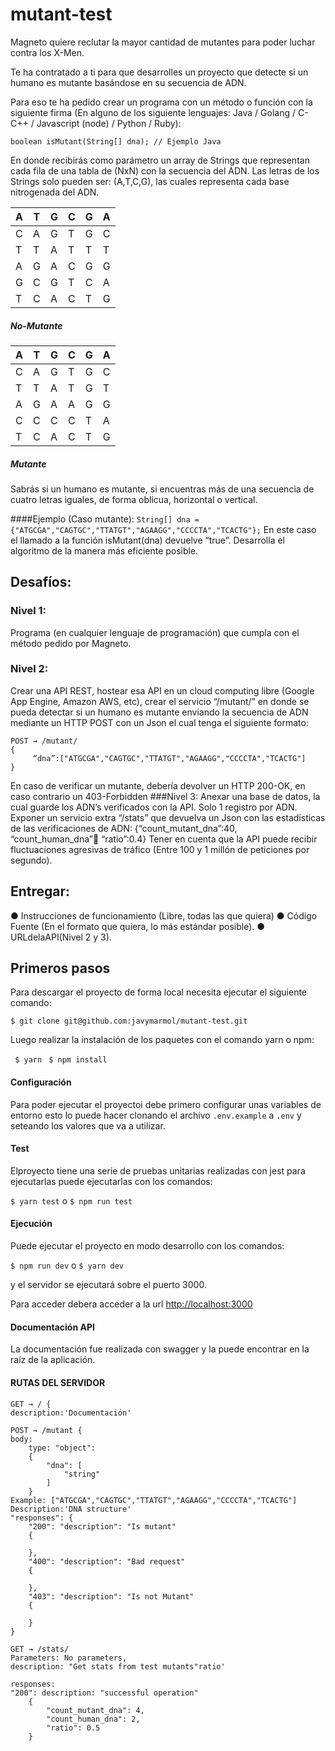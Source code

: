 # mutant-test
Magneto quiere reclutar la mayor cantidad de mutantes para poder luchar contra los X-Men.

Te ha contratado a ti para que desarrolles un proyecto que detecte si un humano es mutante basándose en su secuencia de ADN.

Para eso te ha pedido crear un programa con un método o función con la siguiente firma (En alguno de los siguiente lenguajes: Java / Golang / C-C++ / Javascript (node) / Python / Ruby):

`boolean isMutant(String[] dna); // Ejemplo Java`

En donde recibirás como parámetro un array de Strings que representan cada fila de una tabla de (NxN) con la secuencia del ADN. Las letras de los Strings solo pueden ser: (A,T,C,G), las cuales representa cada base nitrogenada del ADN.

| A | T | G | C | G | A |   
|---|---|---|---|---|---|   
| C | A | G | T | G | C |   
| T | T | A | T | T | T |   
| A | G | A | C | G | G |   
| G | C | G | T | C | A |   
| T | C | A | C | T | G |   

##### No-Mutante 

| A | T | G | C | G | A |
|---|---|---|---|---|---|
| C | A | G | T | G | C |
| T | T | A | T | G | T |
| A | G | A | A | G | G |
| C | C | C | C | T | A |
| T | C | A | C | T | G |

##### Mutante
Sabrás si un humano es mutante, si encuentras ​más de una secuencia de cuatro letras
iguales,​ de forma oblicua, horizontal o vertical.

####Ejemplo (Caso mutante):
`String[] dna = {"ATGCGA","CAGTGC","TTATGT","AGAAGG","CCCCTA","TCACTG"};` 
En este caso el llamado a la función isMutant(dna) devuelve “true”.
Desarrolla el algoritmo de la manera más eficiente posible.
                                                                                                                                                 
## Desafíos:
### Nivel 1:
Programa (en cualquier lenguaje de programación) que cumpla con el método pedido por Magneto.
### Nivel 2:
Crear una API REST, hostear esa API en un cloud computing libre (Google App Engine, Amazon AWS, etc), crear el servicio “/mutant/” en donde se pueda detectar si un humano es mutante enviando la secuencia de ADN mediante un HTTP POST con un Json el cual tenga el siguiente formato:

```
POST → /mutant/
{
     “dna”:["ATGCGA","CAGTGC","TTATGT","AGAAGG","CCCCTA","TCACTG"] 
}
```
En caso de verificar un mutante, debería devolver un HTTP 200-OK, en caso contrario un 403-Forbidden
###Nivel 3:
Anexar una base de datos, la cual guarde los ADN’s verificados con la API.
Solo 1 registro por ADN.
Exponer un servicio extra “/stats” que devuelva un Json con las estadísticas de las verificaciones de ADN: {“count_mutant_dna”:40, “count_human_dna”:100: “ratio”:0.4}
Tener en cuenta que la API puede recibir fluctuaciones agresivas de tráfico (Entre 100 y 1 millón de peticiones por segundo).
## Entregar:
● Instrucciones de funcionamiento (Libre, todas las que quiera)
● Código Fuente (En el formato que quiera, lo más estándar posible). 
● URLdelaAPI(Nivel 2 y 3).

## Primeros pasos
Para descargar el proyecto de forma local necesita ejecutar el siguiente comando: 

``$ git clone git@github.com:javymarmol/mutant-test.git`` 

Luego realizar la instalación de los paquetes con el comando yarn o npm:

`` $ yarn``
`` $ npm install``

#### Configuración

Para poder ejecutar el proyectoi debe primero configurar unas variables de entorno esto lo puede hacer clonando el archivo `.env.example` a `.env` y seteando los valores que va a utilizar.


#### Test

Elproyecto tiene una serie de pruebas unitarias realizadas con jest para ejecutarlas puede ejecutarlas con los comandos:

``$ yarn test``
o
``$ npm run test``

#### Ejecución

Puede ejecutar el proyecto en modo desarrollo con los comandos:

``$ npm run dev``
o
``$ yarn dev``

y el servidor se ejecutará sobre el puerto 3000.

Para acceder debera acceder a la url [http://localhost:3000](http://localhost:3000)


#### Documentación API

La documentación fue realizada con swagger y la puede encontrar en la raíz de la aplicación.


#### RUTAS DEL SERVIDOR

```
GET → / {
description:'Documentación'
```
```
POST → /mutant {
body:
    type: "object":
    {
        "dna": [
            "string"
        ]
    }
Example: ["ATGCGA","CAGTGC","TTATGT","AGAAGG","CCCCTA","TCACTG"]
Description:'DNA structure'
"responses": {
    "200": "description": "Is mutant"
    {
        
    },
    "400": "description": "Bad request"
    {
        
    },
    "403": "description": "Is not Mutant"
    {
        
    }
}

```
```
GET → /stats/
Parameters: No parameters,
description: "Get stats from test mutants"ratio'

responses:
"200": description: "successful operation"
    {
        "count_mutant_dna": 4,
        "count_human_dna": 2,
        "ratio": 0.5
    }

```

